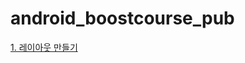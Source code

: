 # android_boostcourse_pub
[1. 레이아웃 만들기](https://www.notion.so/1-ca10a8fa84734443b9d05aeff9b139e6)

[](https://www.notion.so/c1c6dd065b324b508727863d76abb4e0)

[](https://www.notion.so/ee2e8a6df9be403280ac244fb48b54b0)
